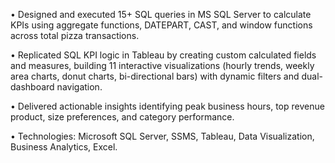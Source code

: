 •	Designed and executed 15+ SQL queries in MS SQL Server to calculate KPIs using aggregate functions, DATEPART, CAST, and window functions across total pizza transactions.

•	Replicated SQL KPI logic in Tableau by creating custom calculated fields and measures, building 11 interactive visualizations (hourly trends, weekly area charts, donut charts, bi-directional bars) with dynamic filters and dual-dashboard navigation.

•	Delivered actionable insights identifying peak business hours, top revenue product, size preferences, and category performance.

•	Technologies: Microsoft SQL Server, SSMS, Tableau, Data Visualization, Business Analytics, Excel.
